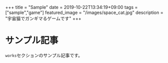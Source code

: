 +++
title =  "Sample"
date = 2019-10-22T13:34:19+09:00
tags = ["sample","game"]
featured_image = "/images/space_cat.jpg"
description = "宇宙猫でガンギマるゲームです"
+++

# サンプル記事
`works`セクションのサンプル記事です。
